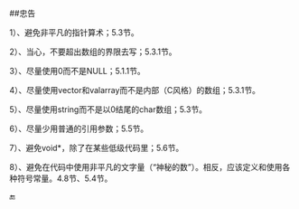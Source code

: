 ##忠告

1）、避免非平凡的指针算术；5.3节。

2）、当心，不要超出数组的界限去写；5.3.1节。

3）、尽量使用0而不是NULL；5.1.1节。

4）、尽量使用vector和valarray而不是内部（C风格）的数组；5.3.1节。

5）、尽量使用string而不是以0结尾的char数组；5.3节。

6）、尽量少用普通的引用参数；5.5节。

7）、避免void\*，除了在某些低级代码里；5.6节。

8）、避免在代码中使用非平凡的文字量（“神秘的数”）。相反，应该定义和使用各种符号常量。4.8节、5.4节。


🔚